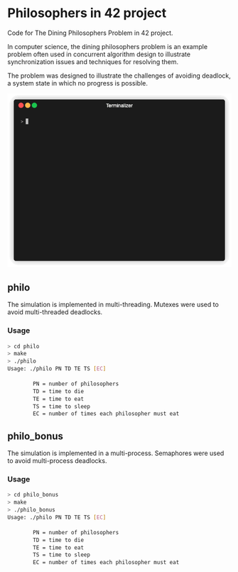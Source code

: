 # Philosophers in 42 project

Code for The Dining Philosophers Problem in 42 project.

In computer science, the dining philosophers problem is an example problem often used in concurrent algorithm design to illustrate synchronization issues and techniques for resolving them.

The problem was designed to illustrate the challenges of avoiding deadlock, a system state in which no progress is possible. 

![demo](gif/demo_philo.gif)

## philo

The simulation is implemented in multi-threading.
Mutexes were used to avoid multi-threaded deadlocks.

### Usage

```sh
> cd philo
> make
> ./philo
Usage: ./philo PN TD TE TS [EC]

        PN = number of philosophers
        TD = time to die
        TE = time to eat
        TS = time to sleep
        EC = number of times each philosopher must eat
```

## philo_bonus

The simulation is implemented in a multi-process.
Semaphores were used to avoid multi-process deadlocks.

### Usage

```sh
> cd philo_bonus
> make
> ./philo_bonus
Usage: ./philo PN TD TE TS [EC]

        PN = number of philosophers
        TD = time to die
        TE = time to eat
        TS = time to sleep
        EC = number of times each philosopher must eat
```
